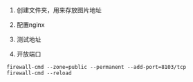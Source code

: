1. 创建文件夹，用来存放图片地址
2. 配置nginx

3. 测试地址

4. 开放端口
```
firewall-cmd --zone=public --permanent --add-port=8103/tcp
firewall-cmd --reload
```

